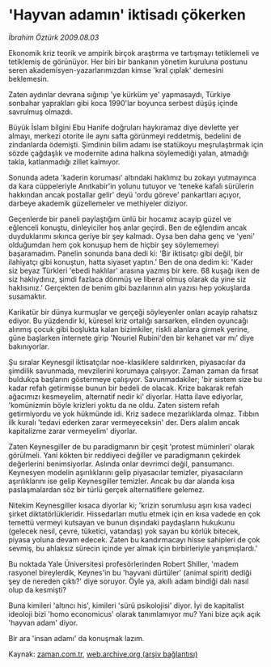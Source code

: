 # 'Hayvan adamın' iktisadı çökerken

*İbrahim Öztürk 2009.08.03*

<tr><td class="metin" colspan="2" style="padding-top: 20px; padding-left: 5px; padding-right: 10px;">Ekonomik kriz teorik ve ampirik birçok araştırma ve tartışmayı tetiklemeli ve tetiklemiş de görünüyor. Her biri bir bankanın yönetim kuruluna postunu seren akademisyen-yazarlarımızdan kimse 'kral çıplak' demesini beklemesin.</td></tr><tr><td class="metin" colspan="2" style="padding-top: 20px; padding-left: 5px; padding-right: 10px;"><p>Zaten aydınlar devrana sığınıp 'ye kürküm ye' yapmasaydı, Türkiye sonbahar yaprakları gibi koca 1990'lar boyunca serbest düşüş içinde savrulmuş olmazdı.
<p>Büyük İslam bilgini Ebu Hanife doğruları haykıramaz diye devlette yer almayı, merkezi otorite ile aynı safta görünmeyi reddetmiş, bedelini de zindanlarda ödemişti. Şimdinin bilim adamı ise statükoyu meşrulaştırmak için sözde çağdaşlık ve modernite adına halkına söylemediği yalan, atmadığı takla, katlanmadığı zillet kalmıyor.
<p>Sonunda adeta 'kaderin koruması' altındaki haklımız bu zokayı yutmayınca da kara cüppeleriyle Anıtkabir'in yolunu tutuyor ve 'teneke kafalı sürülerin hakkından ancak postallar gelir' deyü 'ordu göreve' pankartları açıyor, darbeye akademik güzellemeler ve methiyeler diziyor.
<p>Geçenlerde bir paneli paylaştığım ünlü bir hocamız acayip güzel ve eğlenceli konuştu, dinleyiciler hoş anlar geçirdi. Ben de eğlendim ancak duyduklarımı sıkınca geriye bir şey kalmadı. Oysa ben daha genç ve 'yeni' olduğumdan hem çok konuşup hem de hiçbir şey söylememeyi başaramadım. Panelin sonunda bana dedi ki: 'Bir iktisatçı gibi değil, bir ilahiyatçı gibi konuştun, hatta siyaset yaptın.' Ben de ona dedim ki: 'Kader siz beyaz Türkleri 'ebedi haklılar' arasına yazmış bir kere. 68 kuşağı iken de siz haklıydınız, şimdi fazlaca dönmüş ve liberal olmuş olarak da yine siz haklısınız.' Gerçekten de benim gibi bazılarının alın yazısı hep yokuşlarda susamaktır.
<p>Karikatür bir dünya kurmuşlar ve gerçeği söyleyenler onları acayip rahatsız ediyor. Bu yüzdendir ki, küresel kriz ortalığı sarsarken, elinden oyuncağı alınmış çocuk gibi boşlukta kalan bizimkiler, riskli alanlara girmek yerine, güne başlarken internete girip 'Nouriel Rubini'den bir kehanet var mı' diye bakınıyorlar.
<p>Şu sıralar Keynesgil iktisatçılar noe-klasiklere saldırırken, piyasacılar da şimdilik savunmada, mevzilerini korumaya çalışıyor. Zaman zaman da fırsat buldukça başlarını göstermeye çalışıyor. Savunmadakiler; 'bir sistem size bu kadar refah getirmişse bunun bir bedeli de olacak. Krize bakarak refah ağacımızı kesmeyelim, alternatif nedir ki' diyorlar. Hatta ilave ediyorlar, 'komünizmin böyle krizleri yoktu da ne oldu. Zaten sistem refah getirmiyordu ve yok hükmünde idi. Kriz sadece mezarlıklarda olmaz. Tıbbın ilk kuralı 'tedavi ederken zarar vermeyeceksin' der. Ders alalım ancak kapitalizme zarar vermeyelim' diyorlar.
<p>Zaten Keynesgiller de bu paradigmanın bir çeşit 'protest müminleri' olarak görülmeli. Yani kökten bir reddiyeci değiller ve paradigmanın çekirdek değerlerini benimsiyorlar. Aslında onlar devrimci değil, pansumancı. Keynesyen modelin aşırılıklarını gelip piyasacılar temizler, piyasacıların aşırılıklarını ise gelip Keynesgiller temizler. Ancak bu dar alanda kısa paslaşmalardan söz bir türlü gerçek alternatiflere gelemez.
<p>Nitekim Keynesgiller kısaca diyorlar ki; 'krizin sorumlusu aşırı kısa vadeci şirket diktatörlükleridir. Hissedarları mutlu etmek için en kısa vadede en çok temettü vermeyi kutsayan ve bunun dışındaki paydaşların hukukunu (gelecek nesil, çevre, tüketici, vatandaş) yok sayan bu körlük bitecek, piyasa yoluna devam edecek. Zaten bu kandırmacayı hisse sahipleri de çok sevmiş, bu ahlaksız sürecin içinde yer almak için birbirleriyle yarışmışlardı.'
<p>Bu noktada Yale Üniversitesi profesörlerinden Robert Shiller, 'madem rasyonel bireylerdik, Keynes'in bu 'hayvani dürtüler' (animal spirit) dediği şey de nereden çıktı?' diye soruyor. Öyle ya, akıllı adam bindiği dalı nasıl olup da kesmişti?
<p>Buna kimileri 'altıncı his', kimileri 'sürü psikolojisi' diyor. İyi de kapitalist ideoloji bizi 'homo economicus' olarak tanımlamıyor mu? Yani bize açık açık 'hayvan adam' diyor.
<p>Bir ara 'insan adamı' da konuşmak lazım.<br/></p></p></p></p></p></p></p></p></p></p></p></td></tr>

Kaynak: [zaman.com.tr](http://zaman.com.tr/yazar.do?yazino=876188), [web.archive.org (arşiv bağlantısı)](http://web.archive.org/web/20090808190928/http://www.zaman.com.tr:80/yazar.do?yazino=876188)
